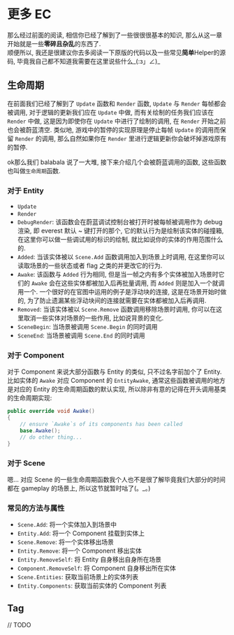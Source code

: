 # 更多 EC

那么经过前面的阅读, 相信你已经了解到了一些很很很基本的知识, 那么从这一章开始就是一些**零碎且杂乱**的东西了.  
顺便所以, 我还是很建议你去多阅读一下原版的代码以及一些常见**简单**Helper的源码, 毕竟我自己都不知道我需要在这里说些什么_(:з」∠)_

## 生命周期

在前面我们已经了解到了 `Update` 函数和 `Render` 函数, `Update` 与 `Render` 每帧都会被调用,
对于逻辑的更新我们应在 `Update` 中做, 而有关绘制的任务我们应该在 `Render` 中做, 这是因为即使你在 `Update` 中进行了绘制的调用,
在 `Render` 开始之前也会被蔚蓝清空. 类似地, 游戏中的暂停的实现原理是停止每帧 `Update` 的调用而保留 `Render` 的调用,
那么自然如果你在 `Render` 里进行逻辑更新你会破坏掉游戏原有的暂停.  

ok那么我们 balabala 说了一大堆, 接下来介绍几个会被蔚蓝调用的函数, 这些函数也叫做`生命周期`函数.

### 对于 Entity

- `Update`
- `Render`
- `DebugRender`: 该函数会在蔚蓝调试控制台被打开时被每帧被调用作为 debug 渲染, 即 everest 默认 \~ 键打开的那个, 它的默认行为是绘制该实体的碰撞箱,
在这里你可以做一些调试用的标识的绘制, 就比如说你的实体的作用范围什么的.
- `Added`: 当该实体被以 `Scene.Add` 函数调用加入到场景上时调用, 在这里你可以读取场景的一些状态或者 flag 之类的并更改它的行为.
- `Awake`: 该函数与 `Added` 行为相同, 但是当一帧之内有多个实体被加入场景时它们的 `Awake` 会在这些实体都被加入后再批量调用, 而 `Added` 则是加入一个就调用一个.
一个很好的在官图中运用的例子是浮动块的连接, 这是在场景开始时做的, 为了防止遗漏某些浮动块间的连接就需要在实体都被加入后再调用.
- `Removed`: 当该实体被以 `Scene.Remove` 函数调用移除场景时调用, 你可以在这里取消一些实体对场景的一些作用, 比如说背景的变化.
- `SceneBegin`: 当场景被调用 `Scene.Begin` 的同时调用
- `SceneEnd`: 当场景被调用 `Scene.End` 的同时调用

### 对于 Component

对于 Component 来说大部分函数与 Entity 的类似, 只不过名字前加个了 Entity.
比如实体的 `Awake` 对应 Component 的 `EntityAwake`, 通常这些函数被调用的地方是对应的 Entity 的生命周期函数的默认实现,
所以除非有意的记得在开头调用基类的生命周期实现:
```cs title="MyInterestingEntity.cs"
public override void Awake()
{
    // ensure `Awake`s of its components has been called
    base.Awake();
    // do other thing...
}
```

### 对于 Scene

嗯... 对应 Scene 的一些生命周期函数我个人也不是很了解毕竟我们大部分的时间都在 gameplay 的场景上, 所以这节就暂时咕了(。_。)

### 常见的方法与属性

- `Scene.Add`: 将一个实体加入到场景中
- `Entity.Add`: 将一个 Component 挂载到实体上
- `Scene.Remove`: 将一个实体移出场景
- `Entity.Remove`: 将一个 Component 移出实体
- `Entity.RemoveSelf`: 将 Entity 自身移出自身所在场景
- `Component.RemoveSelf`: 将 Component 自身移出所在实体
- `Scene.Entities`: 获取当前场景上的实体列表
- `Entity.Components`: 获取当前实体的 Component 列表

## Tag

// TODO